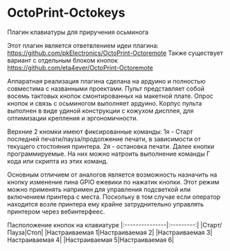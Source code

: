 # OctoPrint-Octokeys
Плагин клавиатуры для приручения осьминога

Этот плагин является ответвлением идеи плагина: https://github.com/pkElectronics/OctoPrint-Octoremote
Также существует вариант с отдельным блоком кнопок https://github.com/eta4ever/OctoPrint-Octoremote

Аппаратная реализация плагина сделана на ардуино и полностью совместима с названными проектами.
Пульт представляет собой восемь тактовых кнопок смонтированных на макетной плате. Опрос кнопок и связь с осьминогом выполняет ардуино.
Корпус пульта выполнен в виде удиной конструкции с кожухом дисплея, для оптимизации крепления и эргономичности.

Верхние 2 кномки имеют фиксированные команды: 1я - Старт последней печати/пауза/продолжение печати, в зависимости от текущего стостояния принтера. 2я - остановка печати.
Далее кнопки программируемые. На них можно натроить выполнение команды Г кода или скрипта из этих команд.

Основным отличием от аналогов является возможность назначить на кнопку изменение пина GPIO ежевики по нажатик кнопки. Этот режим можно применять напримен для управления подсветкой или включением принтера с места. Поскольку в том случае если оператор находится возле принтера ему крайне затруднительно управлять принтером через вебинтерфеес.

Пасположение кнопок на клавиатуре
|:---------------|:---------:|
|Старт/Пауза|Стоп|
|Настраиваемая 1|Настраиваемая 2|
|Настраиваемая 3|Настраиваемая 4|
|Настраиваемая 5|Настраиваемая 6|
